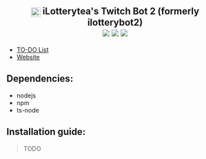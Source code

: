 <!-- HEADER -->
<div align="center">
        <h2><img src="https://cdn.frankerfacez.com/emote/675001/1" style="vertical-align:middle;" width="22"> iLotterytea's Twitch Bot 2 (formerly ilotterybot2)
        <br>
        <img src="https://wakatime.com/badge/user/09f67b1c-0691-482a-a1d4-e4751e6962de/project/c3f899b4-ca47-46c7-9838-3548f0a9546f.svg?style=plastic">
        <img src="https://img.shields.io/github/license/notdankenough/itb2?style=plastic">
        <img src="https://img.shields.io/github/package-json/v/notdankenough/itb2?style=plastic">
        </h2>
</div>

<!-- DESCRIPTION. todo lol -->
+ [TO-DO List](https://github.com/NotDankEnough/iLotteryteaLive/projects/1)
+ [Website](https://bot.hmmtodayiwill.ru/)

## Dependencies:
- nodejs
- npm
- ts-node
<!-- INSTALLATION GUIDE -->
## Installation guide:
> TODO